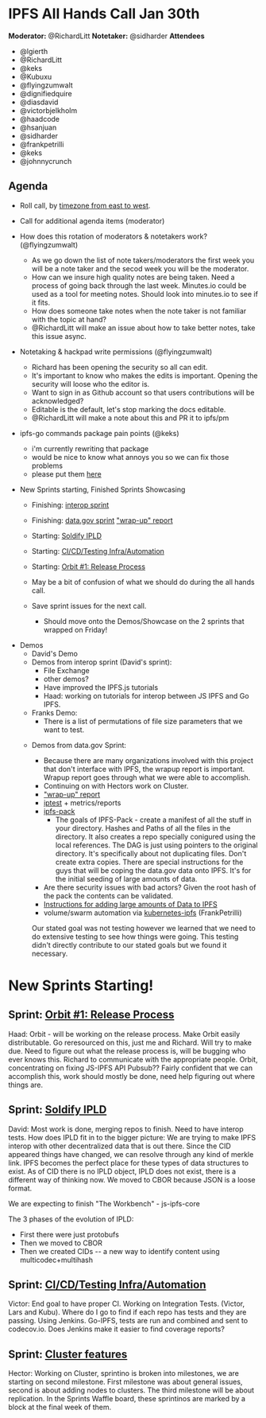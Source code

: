 ﻿# IPFS All Hands Call Jan 30th

**Moderator:**  @RichardLitt
**Notetaker:** @sidharder
**Attendees** 
* @lgierth
* @RichardLitt
* @keks
* @Kubuxu
* @flyingzumwalt
* @dignifiedquire
* @diasdavid
* @victorbjelkholm
* @haadcode
* @hsanjuan
* @sidharder
* @frankpetrilli
* @keks
* @johnnycrunch

## Agenda

<!-- Ensure notetaker is present before you begin -->


- Roll call, by [timezone from east to west](../admin-guides/timezone-rollcall.md).
- Call for additional agenda items (moderator)
- How does this rotation of moderators & notetakers work? (@flyingzumwalt)
    - As we go down the list of note takers/moderators the first week you will be a note taker and the secod week you will be the moderator.
    - How can we insure high quality notes are being taken. Need a process of going back through the last week. Minutes.io could be used as a tool for meeting notes. Should look into minutes.io to see if it fits.
    - How does someone take notes when the note taker is not familiar with the topic at hand?
    - @RichardLitt will make an issue about how to take better notes, take this issue async.
- Notetaking & hackpad write permissions (@flyingzumwalt)
    - Richard has been opening the security so all can edit.
    - It's important to know who makes the edits is important. Opening the security will loose who the editor is.
    - Want to sign in as Github account so that users contributions will be acknowledged?
    - Editable is the default, let's stop marking the docs editable.
    - @RichardLitt will make a note about this and PR it to ipfs/pm

- ipfs-go commands package pain points (@keks)
    - i'm currently rewriting that package
    - would be nice to know what annoys you so we can fix those problems
    - please put them [here](https://github.com/ipfs/go-ipfs/issues/3524)

- New Sprints starting, Finished Sprints Showcasing
    - Finishing: [interop sprint](https://github.com/ipfs/ipfs-pm/issues/310)
    - Finishing: [data.gov sprint](https://github.com/ipfs/ipfs-pm/issues/342) ["wrap-up" report](https://github.com/ipfs/archives/issues/87#issuecomment-275972936)
    - Starting: [Soldify IPLD](https://github.com/ipfs/ipfs-pm/issues/343)
    - Starting: [CI/CD/Testing Infra/Automation](https://github.com/ipfs/ipfs-pm/issues/344)
    - Starting: [Orbit #1: Release Process](https://github.com/ipfs/ipfs-pm/issues/345)

    - May be a bit of confusion of what we should do during the all hands call.
    - Save sprint issues for the next call.
        - Should move onto the Demos/Showcase on the 2 sprints that wrapped on Friday!
<!-- Add items above this line. Use this format:
  - Item (@your_name: @target_audience)
-->

- Demos
    - David's Demo
    * Demos from interop sprint (David's sprint):
        * File Exchange
        * other demos?
        * Have improved the IPFS.js tutorials
        * Haad: working on tutorials for interop between JS IPFS and Go IPFS.
    * Franks Demo: 
        * There is a list of permutations of file size parameters that we want to test.
    - Demos from data.gov Sprint:
        - Because there are many organizations involved with this project that don't interface with IPFS, the wrapup report is important. Wrapup report goes through what we were able to accomplish. 
        - Continuing on with Hectors work on Cluster.
        - ["wrap-up" report](https://github.com/ipfs/archives/issues/87#issuecomment-275972936)
        * [iptest](https://github.com/Kubuxu/iptest) + metrics/reports
        * [ipfs-pack](https://github.com/ipfs/ipfs-pack)
            * The goals of IPFS-Pack - create a manifest of all the stuff in your directory. Hashes and Paths of all the files in the directory.  It also creates a repo specially conigured using the local references. The DAG is just using pointers to the original directory. It's specifically about not duplicating files. Don't create extra copies. There are special instructions for the guys that will be coping the data.gov data onto IPFS. It's for the initial seeding of large amounts of data.
        * Are there security issues with bad actors? Given the root hash of the pack the contents can be validated.
        * [Instructions for adding large amounts of Data to IPFS](https://github.com/ipfs/archives/tree/master/tutorials/replicating-large-datasets)
        * volume/swarm automation via [kubernetes-ipfs](https://github.com/ipfs/kubernetes-ipfs) (FrankPetrilli)

        Our stated goal was not testing however we learned that we need to do extensive testing to see how things were going. This testing didn't directly contribute to our stated goals but we found it necessary.

# New Sprints Starting!

## Sprint: [Orbit #1: Release Process](https://github.com/ipfs/ipfs-pm/issues/345)
Haad: Orbit - will be working on the release process.  Make Orbit easily distributable. Go reresourced on this, just me and Richard. Will try to make due.  Need to figure out what the release process is, will be bugging who ever knows this. Richard to communicate with the appropriate people.  Orbit, concentrating on fixing JS-IPFS API Pubsub?? Fairly confident that we can accomplish this, work should mostly be done, need help figuring out where things are.

## Sprint: [Soldify IPLD](https://github.com/ipfs/ipfs-pm/issues/343)
David: Most work is done, merging repos to finish.  Need to have interop tests.
How does IPLD fit in to the bigger picture: We are trying to make IPFS interop with other decentralized data that is out there. Since the CID appeared things have changed, we can resolve through any kind of merkle link. IPFS becomes the perfect place for these types of data structures to exist. As of CID there is no IPLD object, IPLD does not exist, there is a different way of thinking now. We moved to CBOR because JSON is a loose format.

We are expecting to finish "The Workbench" - js-ipfs-core

The 3 phases of the evolution of IPLD:
* First there were just protobufs
* Then we moved to CBOR
* Then we created CIDs -- a new way to identify content using multicodec+multihash

## Sprint: [CI/CD/Testing Infra/Automation](https://github.com/ipfs/ipfs-pm/issues/344)
Victor: End goal to have proper CI. Working on Integration Tests. (Victor, Lars and Kubu). Where do I go to find if each repo has tests and they are passing. Using Jenkins. Go-IPFS, tests are run and combined and sent to codecov.io. Does Jenkins make it easier to find coverage reports?

## Sprint: [Cluster features](https://github.com/ipfs/pm/issues/353)
Hector: Working on Cluster, sprintino is broken into milestones, we are starting on second milestone.  First milestone was about general issues, second is about adding nodes to clusters. The third milestone will be about replication. In the Sprints Waffle board, these sprintinos are marked by a block at the final week of them.

<!-- After each call, it is the responsibility of the notetaker to save the last
version of the notes in a file in ipfs/pm/meeting-notes, by opening a branch and
submitting a PR. -->